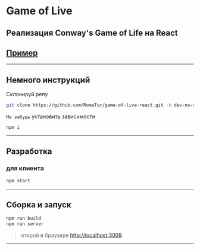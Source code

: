 # Game of Live

## Реализация Conway's Game of Life на React

## [Пример](http://romatur.xyz:2222)

---

## Немного инструкций

Склонируй репу

``` bash
git clone https://github.com/RomaTur/game-of-live-react.git -b dev-no-redux
```

`Не забудь` установить зависимости

``` bash
npm i
```

---

## Разработка

### для клиента

``` bash
npm start
```

---

## Сборка и запуск

``` bash
npm run build
npm run server
```

> открой в браузере [http://localhost:3009](http://localhost:3009)
---
